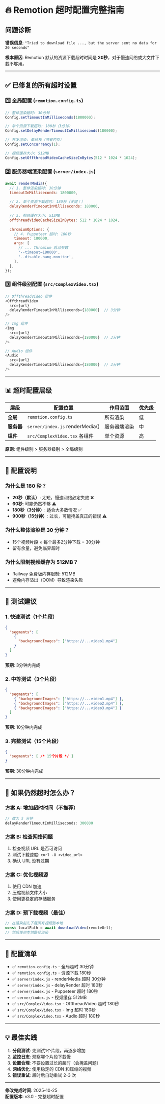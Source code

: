 # 🔥 Remotion 超时配置完整指南

## 问题诊断
**错误信息**: `"Tried to download file ..., but the server sent no data for 20 seconds"`

**根本原因**: Remotion 默认的资源下载超时时间是 **20秒**，对于慢速网络或大文件下载不够用。

---

## ✅ 已修复的所有超时设置

### 1️⃣ **全局配置** (`remotion.config.ts`)
```typescript
// 整体渲染超时: 30分钟
Config.setTimeoutInMilliseconds(1800000);

// 单个资源下载超时: 180秒（3分钟）
Config.setDelayRenderTimeoutInMilliseconds(180000);

// 并发渲染: 单线程（节省内存）
Config.setConcurrency(1);

// 视频缓存大小: 512MB
Config.setOffthreadVideoCacheSizeInBytes(512 * 1024 * 1024);
```

### 2️⃣ **服务器端渲染配置** (`server/index.js`)
```javascript
await renderMedia({
  // 1. 整体渲染超时: 30分钟
  timeoutInMilliseconds: 1800000,
  
  // 2. 单个资源下载超时: 180秒（关键！）
  delayRenderTimeoutInMilliseconds: 180000,
  
  // 3. 视频缓存大小: 512MB
  offthreadVideoCacheSizeInBytes: 512 * 1024 * 1024,
  
  chromiumOptions: {
    // 4. Puppeteer 超时: 180秒
    timeout: 180000,
    args: [
      // ... Chromium 启动参数
      '--timeout=180000',
      '--disable-hang-monitor',
    ],
  },
});
```

### 3️⃣ **组件级别配置** (`src/ComplexVideo.tsx`)
```typescript
// OffthreadVideo 组件
<OffthreadVideo
  src={url}
  delayRenderTimeoutInMilliseconds={180000}  // 3分钟
/>

// Img 组件
<Img
  src={url}
  delayRenderTimeoutInMilliseconds={180000}  // 3分钟
/>

// Audio 组件
<Audio
  src={url}
  delayRenderTimeoutInMilliseconds={180000}  // 3分钟
/>
```

---

## 📊 超时配置层级

| 层级 | 配置位置 | 作用范围 | 优先级 |
|-----|---------|---------|-------|
| **全局** | `remotion.config.ts` | 所有渲染 | 低 |
| **服务器** | `server/index.js` renderMedia() | 服务器端渲染 | 中 |
| **组件** | `src/ComplexVideo.tsx` 各组件 | 单个资源 | 高 |

**原则**: 组件级别 > 服务器级别 > 全局级别

---

## 🎯 配置说明

### 为什么是 180 秒？
- **20秒（默认）**: 太短，慢速网络必定失败 ❌
- **60秒**: 可能仍然不够 ⚠️
- **180秒（3分钟）**: 适合大多数情况 ✅
- **900秒（15分钟）**: 过长，可能掩盖真正的错误 ⚠️

### 为什么整体渲染是 30 分钟？
- 15个视频片段 × 每个最多2分钟下载 = 30分钟
- 留有余量，避免临界超时

### 为什么限制视频缓存为 512MB？
- Railway 免费版内存限制: 512MB
- 避免内存溢出（OOM）导致渲染失败

---

## 🚀 测试建议

### 1. 快速测试（1个片段）
```json
{
  "segments": [
    {
      "backgroundImages": ["https://...video1.mp4"]
    }
  ]
}
```
**预期**: 3分钟内完成

### 2. 中等测试（3个片段）
```json
{
  "segments": [
    { "backgroundImages": ["https://...video1.mp4"] },
    { "backgroundImages": ["https://...video2.mp4"] },
    { "backgroundImages": ["https://...video3.mp4"] }
  ]
}
```
**预期**: 10分钟内完成

### 3. 完整测试（15个片段）
```json
{
  "segments": [ /* 15个片段 */ ]
}
```
**预期**: 30分钟内完成

---

## 🔧 如果仍然超时怎么办？

### 方案 A: 增加超时时间（不推荐）
```typescript
// 改为 5 分钟
delayRenderTimeoutInMilliseconds: 300000
```

### 方案 B: 检查网络问题
1. 检查视频 URL 是否可访问
2. 测试下载速度: `curl -O <video_url>`
3. 确认 URL 没有过期

### 方案 C: 优化视频源
1. 使用 CDN 加速
2. 压缩视频文件大小
3. 使用更稳定的存储服务

### 方案 D: 预下载视频（最佳）
```javascript
// 在渲染前先下载所有视频到本地
const localPath = await downloadVideo(remoteUrl);
// 然后使用本地路径渲染
```

---

## 📝 配置清单

- ✅ `remotion.config.ts` - 全局超时 30分钟
- ✅ `remotion.config.ts` - 资源下载 180秒
- ✅ `server/index.js` - renderMedia 超时 30分钟
- ✅ `server/index.js` - delayRender 超时 180秒
- ✅ `server/index.js` - Puppeteer 超时 180秒
- ✅ `server/index.js` - 视频缓存 512MB
- ✅ `src/ComplexVideo.tsx` - OffthreadVideo 超时 180秒
- ✅ `src/ComplexVideo.tsx` - Img 超时 180秒
- ✅ `src/ComplexVideo.tsx` - Audio 超时 180秒

---

## 💡 最佳实践

1. **分段测试**: 先测试1个片段，再逐步增加
2. **监控日志**: 观察哪个片段下载慢
3. **设置合理**: 不要设置过长的超时（会掩盖问题）
4. **网络优化**: 使用稳定的 CDN 和压缩的视频
5. **错误重试**: 超时后自动重试 2-3 次

---

**修改完成时间**: 2025-10-25  
**配置版本**: v3.0 - 完整超时配置

